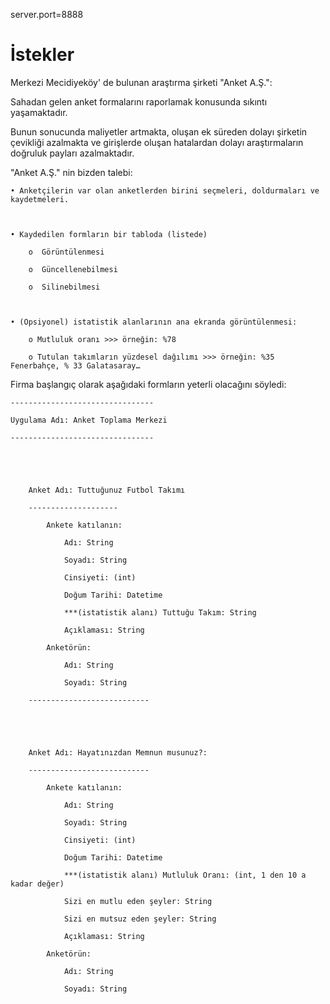 server.port=8888

<h1>İstekler</h1>
Merkezi Mecidiyeköy' de bulunan araştırma şirketi "Anket A.Ş.":

Sahadan gelen anket formalarını raporlamak konusunda sıkıntı yaşamaktadır.

Bunun sonucunda maliyetler artmakta, oluşan ek süreden dolayı şirketin çevikliği azalmakta ve girişlerde oluşan hatalardan dolayı araştırmaların doğruluk payları azalmaktadır.

 

"Anket A.Ş." nin bizden talebi:

 

    • Anketçilerin var olan anketlerden birini seçmeleri, doldurmaları ve kaydetmeleri.

   

    • Kaydedilen formların bir tabloda (listede)

        o  Görüntülenmesi

        o  Güncellenebilmesi

        o  Silinebilmesi

              

    • (Opsiyonel) istatistik alanlarının ana ekranda görüntülenmesi:

        o Mutluluk oranı >>> örneğin: %78

        o Tutulan takımların yüzdesel dağılımı >>> örneğin: %35 Fenerbahçe, % 33 Galatasaray…

     

Firma başlangıç olarak aşağıdaki formların yeterli olacağını söyledi:

         

    --------------------------------

    Uygulama Adı: Anket Toplama Merkezi

    --------------------------------

 

 

        Anket Adı: Tuttuğunuz Futbol Takımı

        --------------------

            Ankete katılanın:

                Adı: String

                Soyadı: String

                Cinsiyeti: (int)

                Doğum Tarihi: Datetime

                ***(istatistik alanı) Tuttuğu Takım: String

                Açıklaması: String

            Anketörün:

                Adı: String

                Soyadı: String

        ---------------------------

 

 

        Anket Adı: Hayatınızdan Memnun musunuz?:

        ---------------------------

            Ankete katılanın:

                Adı: String

                Soyadı: String

                Cinsiyeti: (int)

                Doğum Tarihi: Datetime

                ***(istatistik alanı) Mutluluk Oranı: (int, 1 den 10 a kadar değer)

                Sizi en mutlu eden şeyler: String

                Sizi en mutsuz eden şeyler: String

                Açıklaması: String

            Anketörün:

                Adı: String

                Soyadı: String
